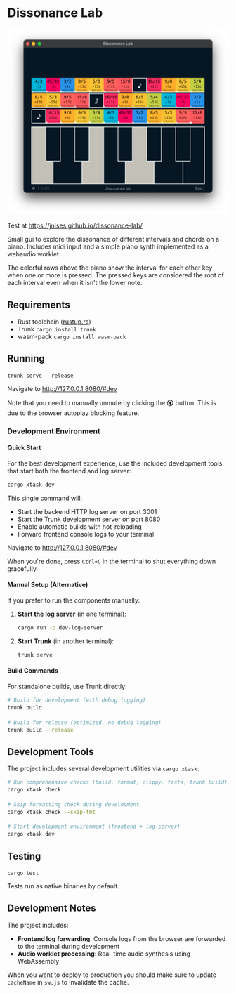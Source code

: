 # Dissonance Lab

![screenshot](docs/screenshot.webp)

Test at https://jnises.github.io/dissonance-lab/

Small gui to explore the dissonance of different intervals and chords on a piano.
Includes midi input and a simple piano synth implemented as a webaudio worklet.

The colorful rows above the piano show the interval for each other key when one or more is pressed.
The pressed keys are considered the root of each interval even when it isn't the lower note.


## Requirements
* Rust toolchain ([rustup.rs](https://rustup.rs/))
* Trunk `cargo install trunk`
* wasm-pack `cargo install wasm-pack`

## Running
```
trunk serve --release
```
Navigate to http://127.0.0.1:8080/#dev

Note that you need to manually unmute by clicking the 🔇 button. This is due to the browser autoplay blocking feature.

### Development Environment

#### Quick Start
For the best development experience, use the included development tools that start both the frontend and log server:

```bash
cargo xtask dev
```

This single command will:
- Start the backend HTTP log server on port 3001
- Start the Trunk development server on port 8080
- Enable automatic builds with hot-reloading
- Forward frontend console logs to your terminal

Navigate to http://127.0.0.1:8080/#dev

When you're done, press `Ctrl+C` in the terminal to shut everything down gracefully.

#### Manual Setup (Alternative)
If you prefer to run the components manually:

1. **Start the log server** (in one terminal):
   ```bash
   cargo run -p dev-log-server
   ```

2. **Start Trunk** (in another terminal):
   ```bash
   trunk serve
   ```

#### Build Commands
For standalone builds, use Trunk directly:

```bash
# Build for development (with debug logging)
trunk build

# Build for release (optimized, no debug logging)
trunk build --release
```

## Development Tools

The project includes several development utilities via `cargo xtask`:

```bash
# Run comprehensive checks (build, format, clippy, tests, trunk build), mostly equivalent to CI
cargo xtask check

# Skip formatting check during development
cargo xtask check --skip-fmt

# Start development environment (frontend + log server)
cargo xtask dev

```

## Testing
```
cargo test
```
Tests run as native binaries by default.

## Development Notes
The project includes:
- **Frontend log forwarding**: Console logs from the browser are forwarded to the terminal during development
- **Audio worklet processing**: Real-time audio synthesis using WebAssembly

When you want to deploy to production you should make sure to update `cacheName` in `sw.js` to invalidate the cache.
